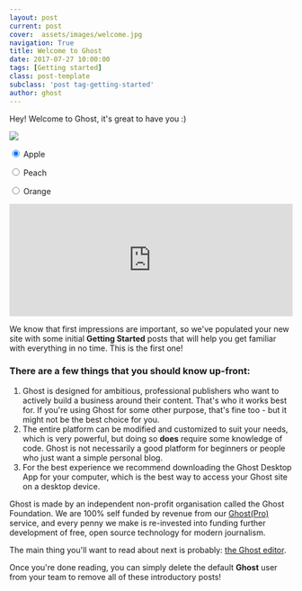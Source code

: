 ```yaml
---
layout: post
current: post
cover:  assets/images/welcome.jpg
navigation: True
title: Welcome to Ghost
date: 2017-07-27 10:00:00
tags: [Getting started]
class: post-template
subclass: 'post tag-getting-started'
author: ghost
---
```


Hey! Welcome to Ghost, it's great to have you :)

<a href="https://transactions.sendowl.com/products/78171691/F309B227/purchase" rel="nofollow"><img src="https://transactions.sendowl.com/assets/external/buy-now.png" /></a><script type="text/javascript" src="https://transactions.sendowl.com/assets/sendowl.js" ></script>

<form action="#">
  <p>
    <input type="radio" id="test1" name="radio-group" checked>
    <label for="test1">Apple</label>
  </p>
  <p>
    <input type="radio" id="test2" name="radio-group">
    <label for="test2">Peach</label>
  </p>
  <p>
    <input type="radio" id="test3" name="radio-group">
    <label for="test3">Orange</label>
  </p>
</form>

<iframe src="https://www.speakpipe.com/widget/inline/y9qvf9dt54ahwd4ak8xpl68emkgam71y" allow="microphone" width="100%" height="200" frameborder="0"></iframe>
<script async src="https://www.speakpipe.com/widget/loader.js" charset="utf-8"></script>





We know that first impressions are important, so we've populated your new site with some initial **Getting Started** posts that will help you get familiar with everything in no time. This is the first one!

### There are a few things that you should know up-front:
1. Ghost is designed for ambitious, professional publishers who want to actively build a business around their content. That's who it works best for. If you're using Ghost for some other purpose, that's fine too - but it might not be the best choice for you.
2. The entire platform can be modified and customized to suit your needs, which is very powerful, but doing so **does** require some knowledge of code. Ghost is not necessarily a good platform for beginners or people who just want a simple personal blog.
3. For the best experience we recommend downloading the Ghost Desktop App for your computer, which is the best way to access your Ghost site on a desktop device.


Ghost is made by an independent non-profit organisation called the Ghost Foundation. We are 100% self funded by revenue from our [Ghost(Pro)](https://ghost.org/pricing) service, and every penny we make is re-invested into funding further development of free, open source technology for modern journalism.

The main thing you'll want to read about next is probably: [the Ghost editor](https://demo.ghost.io/the-editor/).

Once you're done reading, you can simply delete the default **Ghost** user from your team to remove all of these introductory posts!
